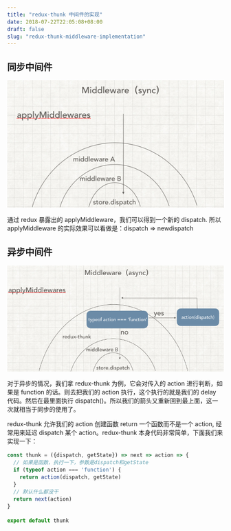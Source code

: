 ```yaml
---
title: "redux-thunk 中间件的实现"
date: 2018-07-22T22:05:08+08:00
draft: false
slug: "redux-thunk-middleware-implementation"
---
```


## 同步中间件

![redux-middleware-sync](static/img/2018/07/redux-middleware-sync.png)

通过 redux 暴露出的 applyMiddleware，我们可以得到一个新的 dispatch.
所以 applyMiddleware 的实际效果可以看做是：dispatch => newdispatch

## 异步中间件

![redux-middleware-async](static/img/2018/07/redux-middleware-async.png)

对于异步的情况，我们拿 redux-thunk 为例，它会对传入的 action 进行判断，如果是 function 的话。则去把我们的 action 执行，这个执行的就是我们的 delay 代码。然后在最里面执行 dispatch()。所以我们的箭头又重新回到最上面，这一次就相当于同步的使用了。

redux-thunk 允许我们的 action 创建函数 return 一个函数而不是一个 action, 经常用来延迟 dispatch 某个 action。redux-thunk 本身代码非常简单，下面我们来实现一下：

```js
const thunk = ({dispatch, getState}) => next => action => {
  // 如果是函数，执行一下，参数是dispatch和getState
  if (typeof action === 'function') {
    return action(dispatch, getState)
  }
  // 默认什么都没干
  return next(action)
}

export default thunk
```